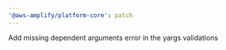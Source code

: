 ```yaml
---
'@aws-amplify/platform-core': patch
---
```


Add missing dependent arguments error in the yargs validations
